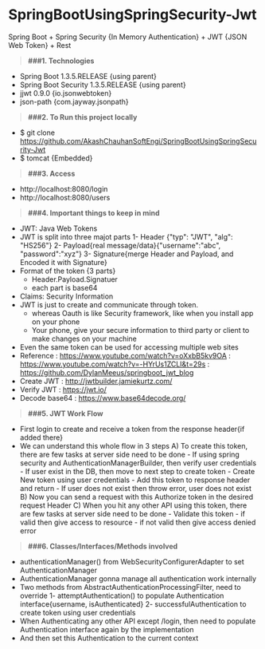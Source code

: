 # SpringBootUsingSpringSecurity-Jwt
Spring Boot + Spring Security {In Memory Authentication} + JWT {JSON Web Token} + Rest

> **###1. Technologies**
* Spring Boot 1.3.5.RELEASE {using parent}
* Spring Boot Security 1.3.5.RELEASE {using parent}
* jjwt 0.9.0 {io.jsonwebtoken}
* json-path {com.jayway.jsonpath}

> **###2. To Run this project locally**
* $ git clone https://github.com/AkashChauhanSoftEngi/SpringBootUsingSpringSecurity-Jwt
* $ tomcat {Embedded}

> **###3.  Access** 
* http://localhost:8080/login
* http://localhost:8080/users

> **###4. Important things to keep in mind**
* JWT: Java Web Tokens
* JWT is split into three majot parts
	1- Header {"typ": "JWT", "alg": "HS256"}
	2- Payload{real message/data}{"username":"abc", "password":"xyz"}
  	3- Signature{merge Header and Payload, and Encoded it with Signature}
* Format of the token {3 parts}
  - Header.Payload.Signatuer
  - each part is base64
* Claims: Security Information
* JWT is just to create and communicate through token.
  - whereas Oauth is like Security framework, like when you install app on your phone
  - Your phone, give your secure information to third party or client to make changes on your machine
* Even the same token can be used for accessing multiple web sites
* Reference		: https://www.youtube.com/watch?v=oXxbB5kv9OA
			: https://www.youtube.com/watch?v=-HYrUs1ZCLI&t=29s
			: https://github.com/DylanMeeus/springboot_jwt_blog
* Create JWT	  	: http://jwtbuilder.jamiekurtz.com/
* Verify JWT	  	: https://jwt.io/
* Decode base64 	: https://www.base64decode.org/

> **###5. JWT Work Flow**
* First login to create and receive a token from the response header{if added there}
* We can understand this whole flow in 3 steps
 	A) To create this token, there are few tasks at server side need to be done
    		- If using spring security and AuthenticationManagerBuilder, then verify user credentials
    		- If user exist in the DB, then move to next step to create token
    		- Create New token using user credentials
    		- Add this token to response header and return
    		- If user does not exist then throw error, user does not exist
  	B) Now you can send a request with this Authorize token in the desired request Header
  	C) When you hit any other API using this token, there are few tasks at server side need to be done
    		- Validate this token
    		- if valid then give access to resource
    		- if not valid then give access denied error
  
> **###6. Classes/Interfaces/Methods involved**
* authenticationManager() from WebSecurityConfigurerAdapter to set AuthenticationManager
* AuthenticationManager gonna manage all authentication work internally
* Two methods from AbstractAuthenticationProcessingFilter, need to override
	1- attemptAuthentication() to populate Authentication interface{username, isAuthenticated}
   	2- successfulAuthentication to create token using user credentials
* When Authenticating any other API except /login, then need to populate Authentication interface again by the implementation
* And then set this Authentication to the current context

